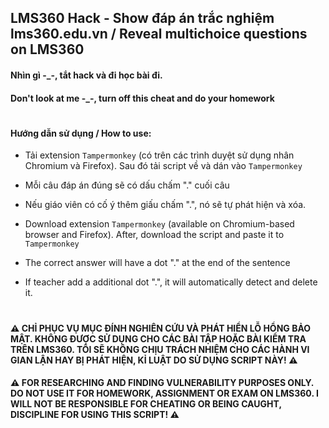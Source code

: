 ## LMS360 Hack - Show đáp án trắc nghiệm lms360.edu.vn / Reveal multichoice questions on LMS360
#### Nhìn gì -_-, tắt hack và đi học bài đi.
#### Don't look at me -_-, turn off this cheat and do your homework
#
#### Hướng dẫn sử dụng / How to use:
- Tải extension `Tampermonkey` (có trên các trình duyệt sử dụng nhân Chromium và Firefox). Sau đó tải script về và dán vào `Tampermonkey`
- Mỗi câu đáp án đúng sẽ có dấu chấm "." cuối câu
- Nếu giáo viên có cố ý thêm giấu chấm ".", nó sẽ tự phát hiện và xóa.

- Download extension `Tampermonkey` (available on Chromium-based browser and Firefox). After, download the script and paste it to `Tampermonkey`
- The correct answer will have a dot "." at the end of the sentence
- If teacher add a additional dot ".", it will automatically detect and delete it.
#
#### ⚠️ CHỈ PHỤC VỤ MỤC ĐÍNH NGHIÊN CỨU VÀ PHÁT HIỂN LỖ HỔNG BẢO MẬT. KHÔNG ĐƯỢC SỬ DỤNG CHO CÁC BÀI TẬP HOẶC BÀI KIỂM TRA TRÊN LMS360. TÔI SẼ KHÔNG CHỊU TRÁCH NHIỆM CHO CÁC HÀNH VI GIAN LẬN HAY BỊ PHÁT HIỆN, KỈ LUẬT DO SỬ DỤNG SCRIPT NÀY! ⚠️

#### ⚠️ FOR RESEARCHING AND FINDING VULNERABILITY PURPOSES ONLY. DO NOT USE IT FOR HOMEWORK, ASSIGNMENT OR EXAM ON LMS360. I WILL NOT BE RESPONSIBLE FOR CHEATING OR BEING CAUGHT, DISCIPLINE FOR USING THIS SCRIPT! ⚠️
